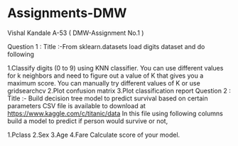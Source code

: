 # Assignments-DMW
Vishal Kandale A-53 ( DMW-Assignment No.1 )

Question 1 : Title :-From sklearn.datasets load digits dataset and do following

  1.Classify digits (0 to 9) using KNN classifier. You can use different values for k neighbors and need to figure out a value of K that gives you a maximum score. You can          manually try different values of K or use gridsearchcv
  2.Plot confusion matrix
  3.Plot classification report
Question 2 : Title :- Build decision tree model to predict survival based on certain parameters CSV file is available to download at  https://www.kaggle.com/c/titanic/data In this file using following columns build a model to predict if person would survive or not,

  1.Pclass
  2.Sex
  3.Age
  4.Fare
Calculate score of your model.
